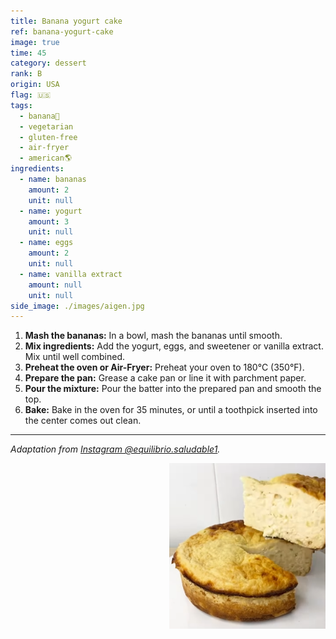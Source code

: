 ```yaml
---
title: Banana yogurt cake
ref: banana-yogurt-cake
image: true
time: 45
category: dessert
rank: B
origin: USA
flag: 🇺🇸
tags:
  - banana🍌
  - vegetarian
  - gluten-free
  - air-fryer
  - american🌎
ingredients:
  - name: bananas
    amount: 2
    unit: null
  - name: yogurt
    amount: 3
    unit: null
  - name: eggs
    amount: 2
    unit: null
  - name: vanilla extract
    amount: null
    unit: null
side_image: ./images/aigen.jpg
---
```


1. **Mash the bananas:** In a bowl, mash the bananas until smooth.
2. **Mix ingredients:** Add the yogurt, eggs, and sweetener or vanilla extract. Mix until well combined.
3. **Preheat the oven or Air-Fryer:** Preheat your oven to 180°C (350°F).
4. **Prepare the pan:** Grease a cake pan or line it with parchment paper.
5. **Pour the mixture:** Pour the batter into the prepared pan and smooth the top.
6. **Bake:** Bake in the oven for 35 minutes, or until a toothpick inserted into the center comes out clean.

---

_Adaptation from [Instagram @equilibrio.saludable1](https://www.instagram.com/reel/DBH01e6uV5M/?utm_source=ig_web_copy_link&igsh=MzRlODBiNWFlZA==)._

<img src="images/banana_yogurt_cake.png" style="width:250px; float:right;"/>